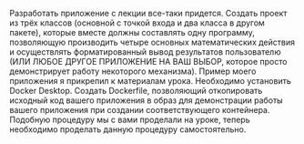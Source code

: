 Разработать приложение с лекции все-таки придется. Создать проект из трёх классов
(основной с точкой входа и два класса в другом пакете), которые вместе должны 
составлять одну программу, позволяющую производить четыре основных математических 
действия и осуществлять форматированный вывод результатов пользователю
(ИЛИ ЛЮБОЕ ДРУГОЕ ПРИЛОЖЕНИЕ НА ВАШ ВЫБОР, которое просто демонстрирует работу 
некоторого механизма). Пример моего приложения я прикрепил к материалам урока. 
Необходимо установить Docker Desktop. Создать Dockerfile, 
позволяющий откопировать исходный код вашего приложения в образ для демонстрации 
работы вашего приложения при создании соответствующего контейнера.
Подобную процедуру мы с вами проделали на уроке, теперь необходимо проделать
данную процедуру самостоятельно.